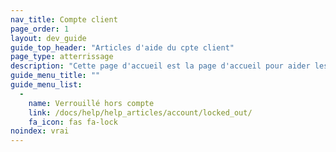 ```yaml
---
nav_title: Compte client
page_order: 1
layout: dev_guide
guide_top_header: "Articles d'aide du cpte client"
page_type: atterrissage
description: "Cette page d'accueil est la page d'accueil pour aider les articles liés à votre compte Braze."
guide_menu_title: ""
guide_menu_list:
  - 
    name: Verrouillé hors compte
    link: /docs/help/help_articles/account/locked_out/
    fa_icon: fas fa-lock
noindex: vrai
---
```



